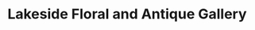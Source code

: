 ---
title: "Lakeside Floral and Antique Gallery"
url: /rochester/lakeside-floral-and-antique-gallery/
shop: Blumen
---